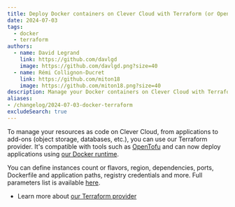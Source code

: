 ```yaml
---
title: Deploy Docker containers on Clever Cloud with Terraform (or OpenTofu)
date: 2024-07-03
tags:
  - docker
  - terraform
authors:
  - name: David Legrand
    link: https://github.com/davlgd
    image: https://github.com/davlgd.png?size=40
  - name: Rémi Collignon-Ducret
    link: https://github.com/miton18
    image: https://github.com/miton18.png?size=40
description: Manage your Docker containers on Clever Cloud with Terraform or compatible tools such as OpenTofu
aliases:
- /changelog/2024-07-03-docker-terraform
excludeSearch: true
---
```


To manage your resources as code on Clever Cloud, from applications to add-ons (object storage, databases, etc.), you can use our Terraform provider. It's compatible with tools such as [OpenTofu](https://opentofu.org/) and can now deploy applications using [our Docker runtime](/developers/doc/applications/docker/).

You can define instances count or flavors, region, dependencies, ports, Dockerfile and application paths, registry credentials and more. Full parameters list is available [here](https://registry.terraform.io/providers/CleverCloud/clevercloud/latest/docs/resources/docker).

* Learn more about [our Terraform provider](https://registry.terraform.io/providers/CleverCloud/clevercloud/latest/docs)
